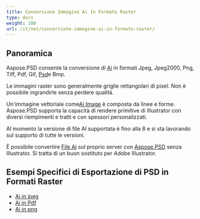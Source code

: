 ```yaml
---
title: Conversione Immagine Ai In Formato Raster
type: docs
weight: 100
url: /it/net/conversione-immagine-ai-in-formato-raster/
---
```


## **Panoramica**
Aspose.PSD consente la conversione di [Ai](/psd/it/net/formato-adobe-illustrator-ai/) in formati Jpeg, Jpeg2000, Png, Tiff, Pdf, Gif, [Psd](https://reference.aspose.com/psd/net/aspose.psd.fileformats.psd/psdimage)e Bmp.

Le immagini raster sono generalmente griglie rettangolari di pixel. Non è possibile ingrandirle senza perdere qualità.

Un'immagine vettoriale come[Ai Image](https://reference.aspose.com/psd/net/aspose.psd.fileformats.ai/aiimage) è composta da linee e forme. Aspose.PSD supporta la capacità di rendere primitive di Illustrator con diversi riempimenti e tratti e con spessori personalizzati.

Al momento la versione di file AI supportata è fino alla 8 e si sta lavorando sul supporto di tutte le versioni.

È possibile convertire [File Ai](/psd/it/net/formato-adobe-illustrator-ai/) sul proprio server con [Aspose.PSD](https://products.aspose.com/psd/net) senza Illustrator. Si tratta di un buon sostituto per Adobe Illustrator.

## **Esempi Specifici di Esportazione di PSD in Formati Raster**
- [Ai in jpeg](/psd/it/net/formato-adobe-illustrator-ai-in-jpg/)
- [Ai in Pdf](/psd/it/net/formato-adobe-illustrator-ai-in-pdf/)
- [Ai in png](/psd/it/net/formato-adobe-illustrator-ai-in-png/)
